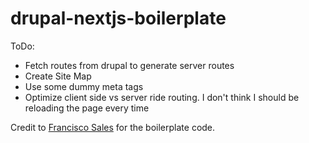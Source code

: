 # drupal-nextjs-boilerplate

ToDo:

- Fetch routes from drupal to generate server routes
- Create Site Map
- Use some dummy meta tags
- Optimize client side vs server ride routing. I don't think I should be reloading the page every time

Credit to [Francisco Sales](https://github.com/franciscofsales) for the boilerplate code.
